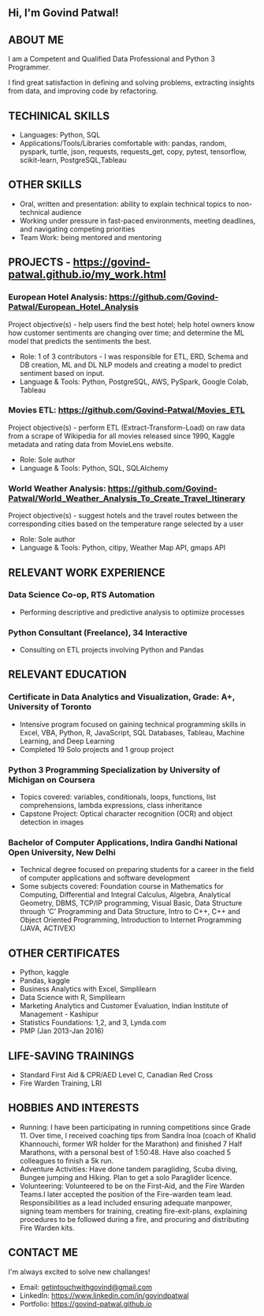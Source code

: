 ## Hi, I'm Govind Patwal!

## ABOUT ME
I am a Competent and Qualified Data Professional and Python 3 Programmer.

I find great satisfaction in defining and solving problems, extracting insights from data, and improving code by
refactoring.

## TECHINICAL SKILLS
- Languages: Python, SQL
- Applications/Tools/Libraries comfortable with: pandas, random, pyspark, turtle, json, requests, requests_get,
copy, pytest, tensorflow, scikit-learn, PostgreSQL,Tableau

## OTHER SKILLS
- Oral, written and presentation: ability to explain technical topics to non-technical audience
- Working under pressure in fast-paced environments, meeting deadlines, and navigating competing
priorities
- Team Work: being mentored and mentoring

## PROJECTS - https://govind-patwal.github.io/my_work.html
### European Hotel Analysis: https://github.com/Govind-Patwal/European_Hotel_Analysis
Project objective(s) - help users find the best hotel; help hotel owners know how customer sentiments are changing over time; and determine the ML model that predicts the sentiments the best.
- Role: 1 of 3 contributors - I was responsible for ETL, ERD, Schema and DB creation, ML and DL NLP
models and creating a model to predict sentiment based on input.
- Language & Tools: Python, PostgreSQL, AWS, PySpark, Google Colab, Tableau

### Movies ETL: https://github.com/Govind-Patwal/Movies_ETL
Project objective(s) - perform ETL (Extract-Transform-Load) on raw data from a scrape of Wikipedia for all movies
released since 1990, Kaggle metadata and rating data from MovieLens website.
- Role: Sole author
- Language & Tools: Python, SQL, SQLAlchemy

### World Weather Analysis: https://github.com/Govind-Patwal/World_Weather_Analysis_To_Create_Travel_Itinerary
Project objective(s) - suggest hotels and the travel routes between the corresponding cities based on the temperature range selected by a user
- Role: Sole author
- Language & Tools: Python, citipy, Weather Map API, gmaps API

## RELEVANT WORK EXPERIENCE
### Data Science Co-op, RTS Automation
- Performing descriptive and predictive analysis to optimize processes

### Python Consultant (Freelance), 34 Interactive
- Consulting on ETL projects involving Python and Pandas

## RELEVANT EDUCATION
### Certificate in Data Analytics and Visualization, Grade: A+, University of Toronto
- Intensive program focused on gaining technical programming skills in Excel, VBA, Python, R, JavaScript, SQL Databases, Tableau, Machine Learning, and Deep Learning
- Completed 19 Solo projects and 1 group project

### Python 3 Programming Specialization by University of Michigan on Coursera
- Topics covered: variables, conditionals, loops, functions, list comprehensions, lambda expressions, class inheritance
- Capstone Project: Optical character recognition (OCR) and object detection in images

### Bachelor of Computer Applications, Indira Gandhi National Open University, New Delhi
- Technical degree focused on preparing students for a career in the field of computer applications and software development
- Some subjects covered: Foundation course in Mathematics for Computing, Differential and Integral Calculus, Algebra, Analytical Geometry, DBMS, TCP/IP programming, Visual Basic, Data Structure through ‘C’ Programming and Data Structure, Intro to C++, C++ and Object Oriented Programming, Introduction to Internet Programming (JAVA, ACTIVEX)

## OTHER CERTIFICATES
- Python, kaggle
- Pandas, kaggle
- Business Analytics with Excel, Simplilearn
- Data Science with R, Simplilearn
- Marketing Analytics and Customer Evaluation, Indian Institute of Management - Kashipur
- Statistics Foundations: 1,2, and 3, Lynda.com
- PMP (Jan 2013-Jan 2016)

## LIFE-SAVING TRAININGS
- Standard First Aid & CPR/AED Level C, Canadian Red Cross
- Fire Warden Training, LRI

## HOBBIES AND INTERESTS
- Running: I have been participating in running competitions since Grade 11. Over time, I received coaching tips from Sandra Inoa (coach of Khalid Khannouchi, former WR holder for the Marathon) and finished 7 Half Marathons, with a personal best of 1:50:48. Have also coached 5 colleagues to finish a 5k run.
- Adventure Activities: Have done tandem paragliding, Scuba diving, Bungee jumping and Hiking. Plan to get a solo Paraglider licence.
- Volunteering: Volunteered to be on the First-Aid, and the Fire Warden Teams.I later accepted the position of the Fire-warden team lead. Responsibilities as a lead included ensuring adequate manpower, signing team members for training, creating fire-exit-plans, explaining procedures to be followed during a fire, and procuring and distributing Fire Warden kits.

## CONTACT ME
I'm always excited to solve new challanges! 
- Email: getintouchwithgovind@gmail.com
- LinkedIn: https://www.linkedin.com/in/govindpatwal
- Portfolio: https://govind-patwal.github.io 
